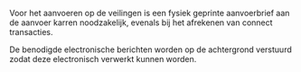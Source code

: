 Voor het aanvoeren op de veilingen is een fysiek geprinte aanvoerbrief aan de aanvoer karren noodzakelijk, evenals bij het afrekenen van connect transacties.

De benodigde electronische berichten worden op de achtergrond verstuurd zodat deze electronisch verwerkt kunnen worden.

